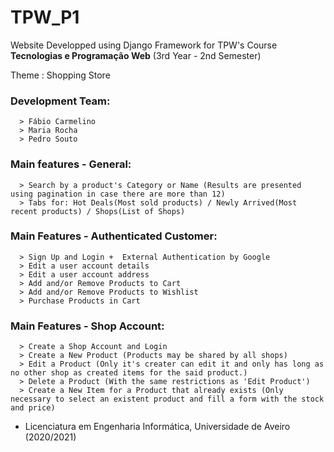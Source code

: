 # TPW_P1

Website Developped using Django Framework for TPW's Course **Tecnologias e Programação Web** (3rd Year - 2nd Semester)

Theme : Shopping Store

### Development Team:
      > Fábio Carmelino
      > Maria Rocha
      > Pedro Souto

### Main features - General:
      > Search by a product's Category or Name (Results are presented using pagination in case there are more than 12)
      > Tabs for: Hot Deals(Most sold products) / Newly Arrived(Most recent products) / Shops(List of Shops)  

### Main Features - Authenticated Customer:
      > Sign Up and Login +  External Authentication by Google
      > Edit a user account details
      > Edit a user account address
      > Add and/or Remove Products to Cart
      > Add and/or Remove Products to Wishlist
      > Purchase Products in Cart 
      
### Main Features - Shop Account:
      > Create a Shop Account and Login
      > Create a New Product (Products may be shared by all shops)
      > Edit a Product (Only it's creater can edit it and only has long as no other shop as created items for the said product.)
      > Delete a Product (With the same restrictions as 'Edit Product')
      > Create a New Item for a Product that already exists (Only necessary to select an existent product and fill a form with the stock and price) 
      
- Licenciatura em Engenharia Informática, Universidade de Aveiro   (2020/2021)
